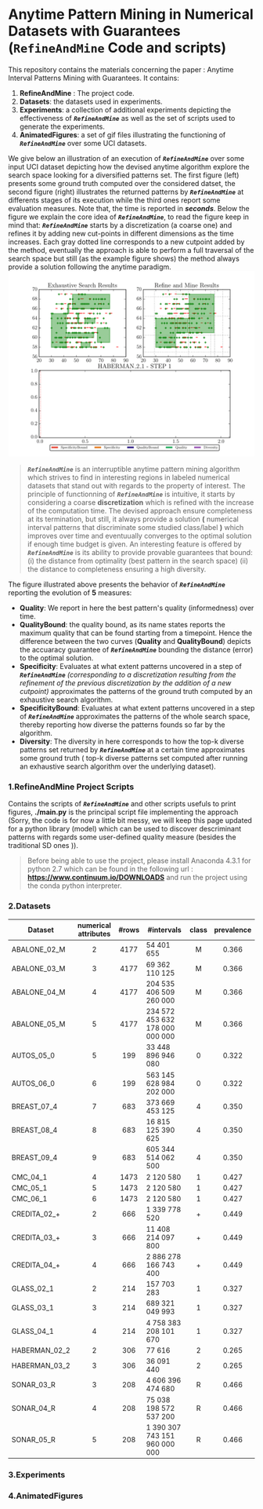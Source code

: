 # Anytime Pattern Mining in Numerical Datasets with Guarantees (`RefineAndMine` Code and scripts)


This repository contains the materials concerning the paper : Anytime Interval Patterns Mining with Guarantees. It contains:
1. **RefineAndMine** : The project code.
2. **Datasets**: the datasets used in experiments.
3. **Experiments**: a collection of additional experiments depicting the effectiveness of ___`RefineAndMine`___ as well as the set of scripts used to generate the experiments.
4. **AnimatedFigures**: a set of gif files illustrating the functioning of  ___`RefineAndMine`___ over some UCI datasets.

We give below an illustration of an execution of ___`RefineAndMine`___ over some input UCI dataset depicting how the devised anytime algorithm explore the search space looking for a diversified patterns set. The first figure (left) presents some ground truth computed over the considered datset, the second figure (right) illustrates the returned patterns by ___`RefineAndMine`___ at differents stages of its execution while the third ones report some evaluation measures. Note that, the time is reported in ___seconds___. Below the figure we explain the core idea of ___`RefineAndMine`___, to read the figure keep in mind that: ___`RefineAndMine`___ starts by a discretization (a coarse one) and refines it by adding new cut-points in different dimensions as the time increases. Each gray dotted line corresponds to a new cutpoint added by the method, eventually the approach is able to perform a full traversal of the search space but still (as the example figure shows) the method always provide a solution following the anytime paradigm.   
![](figures/HABERMAN_2_1.gif)


>___`RefineAndMine`___ is an interruptible anytime pattern mining algorithm which strives to find in interesting regions in labeled numerical datasets that stand out with regards to the property of interest. The principle of functionning of ___`RefineAndMine`___ is intuitive, it starts by considering a coarse __discretization__ which is refined with the increase of the computation time. The devised approach ensure completeness at its termination, but still, it always provide a solution **(** numerical interval patterns that discriminate some studied class/label **)** which improves over time and eventuually converges to the optimal solution if enough time budget is given. An interesting feature is offered by ___`RefineAndMine`___ is its ability to provide provable guarantees that bound: (i) the distance from optimality (best pattern in the search space) (ii) the distance to completeness ensuring a high diversity.

The figure illustrated above presents the behavior of ___`RefineAndMine`___  reporting the evolution of __5__ measures:
 * __Quality__: We report in here the best pattern's quality (informedness) over time. 
 * __QualityBound__: the quality bound, as its name states reports the maximum quality that can be found starting from a timepoint. Hence the difference between the two curves (__Quality__ and __QualityBound__) depicts the accuaracy guarantee of ___`RefineAndMine`___ bounding the distance (error) to the optimal solution.
 * __Specificity__: Evaluates at what extent patterns uncovered in a step of ___`RefineAndMine`___  _(corresponding to a discretization resulting from the refinement of the previous discretization by the addition of a new cutpoint)_ approximates the patterns of the ground truth computed by an exhaustive search algorithm. 
 * __SpecificityBound__: Evaluates at what extent patterns uncovered in a step of ___`RefineAndMine`___ approximates the patterns of the whole search space, thereby reporting how diverse the patterns founds so far by the algorithm.  
 *  __Diversity__: The diversity in here corresponds to how the top-k diverse patterns set returned by ___`RefineAndMine`___ at a certain time approximates some ground truth ( top-k diverse patterns set computed after running an exhaustive search algorithm over the underlying dataset).

### 1.**RefineAndMine** Project Scripts

Contains the scripts of  ___`RefineAndMine`___ and other scripts usefuls to print figures, **./main.py** is the principal script file implementing the approach (Sorry, the code is for now a little bit messy, we will keep this page updated for a python library (model) which can be used to discover descriminant patterns with regards some user-defined quality measure (besides the traditional SD ones )).

> Before being able to use the project, please install Anaconda 4.3.1 for python 2.7 which can be found in the following url : **https://www.continuum.io/DOWNLOADS** and run the project using the conda python interpreter. 

### 2.**Datasets**
| Dataset         	| numerical attributes 	| #rows 	| #intervals                       	| class 	| prevalence 	|
|-----------------	|:--------------------:	|:----:	|---------------------------------	|:-----:	|:----------:	|
| ABALONE\_02\_M  	|           2          	| 4177 	|                      54 401 655 	|   M   	|    0.366   	|
| ABALONE\_03\_M  	|           3          	| 4177 	|                  69 362 110 125 	|   M   	|    0.366   	|
| ABALONE\_04\_M  	|           4          	| 4177 	|         204 535 406 509 260 000 	|   M   	|    0.366   	|
| ABALONE\_05\_M  	|           5          	| 4177 	| 234 572 453 632 178 000 000 000 	|   M   	|    0.366   	|
| AUTOS\_05\_0    	|           5          	|  199 	|              33 448 896 946 080 	|   0   	|    0.322   	|
| AUTOS\_06\_0    	|           6          	|  199 	|         563 145 628 984 202 000 	|   0   	|    0.322   	|
| BREAST\_07\_4   	|           7          	|  683 	|                 373 669 453 125 	|   4   	|    0.350   	|
| BREAST\_08\_4   	|           8          	|  683 	|              16 815 125 390 625 	|   4   	|    0.350   	|
| BREAST\_09\_4   	|           9          	|  683 	|             605 344 514 062 500 	|   4   	|    0.350   	|
| CMC\_04\_1      	|           4          	| 1473 	|                       2 120 580 	|   1   	|    0.427   	|
| CMC\_05\_1      	|           5          	| 1473 	|                       2 120 580 	|   1   	|    0.427   	|
| CMC\_06\_1      	|           6          	| 1473 	|                       2 120 580 	|   1   	|    0.427   	|
| CREDITA\_02\_+  	|           2          	|  666 	|                   1 339 778 520 	|   +   	|    0.449   	|
| CREDITA\_03\_+  	|           3          	|  666 	|              11 408 214 097 800 	|   +   	|    0.449   	|
| CREDITA\_04\_+  	|           4          	|  666 	|           2 886 278 166 743 400 	|   +   	|    0.449   	|
| GLASS\_02\_1    	|           2          	|  214 	|                     157 703 283 	|   1   	|    0.327   	|
| GLASS\_03\_1    	|           3          	|  214 	|                 689 321 049 993 	|   1   	|    0.327   	|
| GLASS\_04\_1    	|           4          	|  214 	|           4 758 383 208 101 670 	|   1   	|    0.327   	|
| HABERMAN\_02\_2 	|           2          	|  306 	|                          77 616 	|   2   	|    0.265   	|
| HABERMAN\_03\_2 	|           3          	|  306 	|                      36 091 440 	|   2   	|    0.265   	|
| SONAR\_03\_R    	|           3          	|  208 	|               4 606 396 474 680 	|   R   	|    0.466   	|
| SONAR\_04\_R    	|           4          	|  208 	|          75 038 198 572 537 200 	|   R   	|    0.466   	|
| SONAR\_05\_R    	|           5          	|  208 	|   1 390 307 743 151 960 000 000 	|   R   	|    0.466   	|

### 3.**Experiments**


### 4.**AnimatedFigures**








